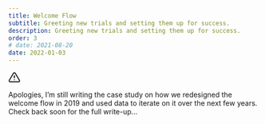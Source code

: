 ```yaml
---
title: Welcome Flow
subtitle: Greeting new trials and setting them up for success.
description: Greeting new trials and setting them up for success.
order: 3
# date: 2021-08-20
date: 2022-01-03
---
```


<div class="inner">

<svg xmlns="http://www.w3.org/2000/svg" width="24" height="24" viewBox="0 0 24 24" fill="none" stroke="currentColor" stroke-width="2" stroke-linecap="round" stroke-linejoin="round" class="m-0"><path d="M10.29 3.86 1.82 18a2 2 0 0 0 1.71 3h16.94a2 2 0 0 0 1.71-3L13.71 3.86a2 2 0 0 0-3.42 0z"></path><line x1="12" y1="9" x2="12" y2="13"></line><line x1="12" y1="17" x2="12.01" y2="17"></line></svg>

Apologies, I’m still writing the case study on how we redesigned the welcome flow in 2019 and used data to iterate on it over the next few years. Check back soon for the full write-up…

</div>
